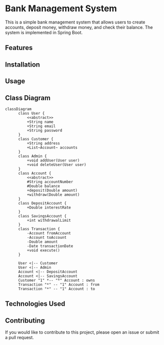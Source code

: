 # Bank Management System

This is a simple bank management system that allows users to create accounts, deposit money, withdraw money, and check their balance. The system is implemented in Spring Boot.

## Features

## Installation

## Usage

## Class Diagram

```mermaid
classDiagram
      class User {
          <<abstract>>
          +String name
          +String email
          +String password
      }
      class Customer {
          +String address
          +List~Account~ accounts
      }
      class Admin {
          +void addUser(User user)
          +void deleteUser(User user)
      }
      class Account {
          <<abstract>>
          #String accountNumber
          #Double balance
          +deposit(Double amount)
          +withdraw(Double amount)
      }
      class DepositAccount {
          +Double interestRate
      }
      class SavingsAccount {
          +int withdrawalLimit
      }
      class Transaction {
          -Account fromAccount
          -Account toAccount
          -Double amount
          -Date transactionDate
          +void execute()
      }
      
      User <|-- Customer
      User <|-- Admin
      Account <|-- DepositAccount
      Account <|-- SavingsAccount
      Customer "1" *-- "*" Account : owns
      Transaction "*" -- "1" Account : from
      Transaction "*" -- "1" Account : to
```

## Technologies Used

## Contributing

If you would like to contribute to this project, please open an issue or submit a pull request.
